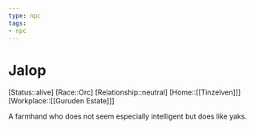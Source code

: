 ```yaml
---
type: npc
tags: 
- npc
---
```


# Jalop
[Status::alive]
[Race::Orc]
[Relationship::neutral]
[Home::[[Tinzelven]]]
[Workplace::[[Guruden Estate]]]

A farmhand who does not seem especially intelligent but does like yaks.